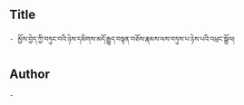 ## Title
	- མྱོས་བྱེད་ཀྱི་བཏུང་བའི་ཉེས་དམིགས་མདོ་རྒྱུད་བསྟན་བཅོས་རྣམས་ལས་བཏུས་པ་ཉེས་པའི་འཕྲང་སྒྲོལ།

## Author
	- 

